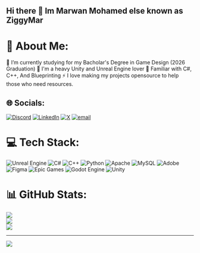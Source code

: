 ## Hi there 👋 Im Marwan Mohamed else known as ZiggyMar

# 💫 About Me:

🌱 I’m currently studying for my Bacholar's Degree in Game Design (2026 Graduation)
👯 I'm a heavy Unity and Unreal Engine lover
🤔 Familiar with C#, C++, And Blueprinting
⚡ I love making my projects opensource to help those who need resources.

## 🌐 Socials:
[![Discord](https://img.shields.io/badge/Discord-%237289DA.svg?logo=discord&logoColor=white)](https://discord.gg/https://discord.gg/zFUVgvBKTk) [![LinkedIn](https://img.shields.io/badge/LinkedIn-%230077B5.svg?logo=linkedin&logoColor=white)](https://linkedin.com/in/marwanmohamedmm) [![X](https://img.shields.io/badge/X-black.svg?logo=X&logoColor=white)](https://x.com/ZiggyStudios) [![email](https://img.shields.io/badge/Email-D14836?logo=gmail&logoColor=white)](mailto:marwangamedesign@gmail.com) 

# 💻 Tech Stack:
![Unreal Engine](https://img.shields.io/badge/unrealengine-%23313131.svg?style=for-the-badge&logo=unrealengine&logoColor=white) ![C#](https://img.shields.io/badge/c%23-%23239120.svg?style=for-the-badge&logo=csharp&logoColor=white) ![C++](https://img.shields.io/badge/c++-%2300599C.svg?style=for-the-badge&logo=c%2B%2B&logoColor=white) ![Python](https://img.shields.io/badge/python-3670A0?style=for-the-badge&logo=python&logoColor=ffdd54) ![Apache](https://img.shields.io/badge/apache-%23D42029.svg?style=for-the-badge&logo=apache&logoColor=white) ![MySQL](https://img.shields.io/badge/mysql-4479A1.svg?style=for-the-badge&logo=mysql&logoColor=white) ![Adobe](https://img.shields.io/badge/adobe-%23FF0000.svg?style=for-the-badge&logo=adobe&logoColor=white) ![Figma](https://img.shields.io/badge/figma-%23F24E1E.svg?style=for-the-badge&logo=figma&logoColor=white) ![Epic Games](https://img.shields.io/badge/epicgames-%23313131.svg?style=for-the-badge&logo=epicgames&logoColor=white) ![Godot Engine](https://img.shields.io/badge/GODOT-%23FFFFFF.svg?style=for-the-badge&logo=godot-engine) ![Unity](https://img.shields.io/badge/unity-%23000000.svg?style=for-the-badge&logo=unity&logoColor=white)
# 📊 GitHub Stats:
![](https://github-readme-stats.vercel.app/api?username=ZiggyMar&theme=dark&hide_border=false&include_all_commits=true&count_private=false)<br/>
![](https://nirzak-streak-stats.vercel.app/?user=ZiggyMar&theme=dark&hide_border=false)<br/>
![](https://github-readme-stats.vercel.app/api/top-langs/?username=ZiggyMar&theme=dark&hide_border=false&include_all_commits=true&count_private=false&layout=compact)

---
[![](https://visitcount.itsvg.in/api?id=ZiggyMar&icon=0&color=0)](https://visitcount.itsvg.in)

<!-- Proudly created with GPRM ( https://gprm.itsvg.in ) -->
